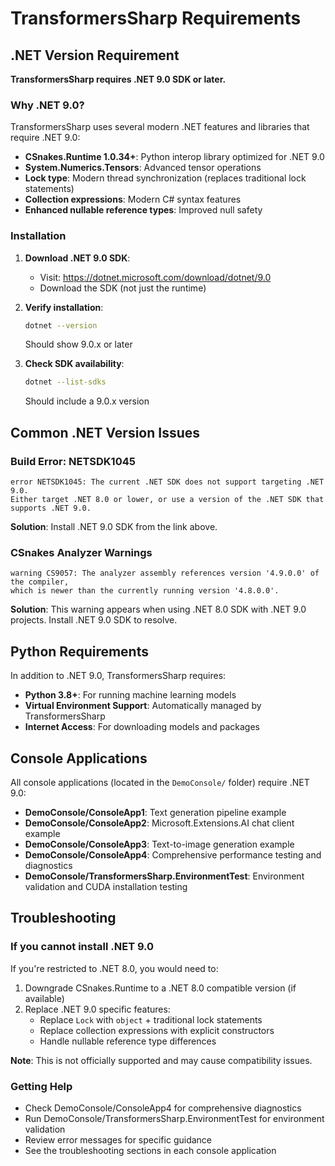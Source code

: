 # TransformersSharp Requirements

## .NET Version Requirement

**TransformersSharp requires .NET 9.0 SDK or later.**

### Why .NET 9.0?

TransformersSharp uses several modern .NET features and libraries that require .NET 9.0:

- **CSnakes.Runtime 1.0.34+**: Python interop library optimized for .NET 9.0
- **System.Numerics.Tensors**: Advanced tensor operations
- **Lock type**: Modern thread synchronization (replaces traditional lock statements)
- **Collection expressions**: Modern C# syntax features
- **Enhanced nullable reference types**: Improved null safety

### Installation

1. **Download .NET 9.0 SDK**:
   - Visit: https://dotnet.microsoft.com/download/dotnet/9.0
   - Download the SDK (not just the runtime)

2. **Verify installation**:
   ```bash
   dotnet --version
   ```
   Should show 9.0.x or later

3. **Check SDK availability**:
   ```bash
   dotnet --list-sdks
   ```
   Should include a 9.0.x version

## Common .NET Version Issues

### Build Error: NETSDK1045
```
error NETSDK1045: The current .NET SDK does not support targeting .NET 9.0. 
Either target .NET 8.0 or lower, or use a version of the .NET SDK that supports .NET 9.0.
```

**Solution**: Install .NET 9.0 SDK from the link above.

### CSnakes Analyzer Warnings
```
warning CS9057: The analyzer assembly references version '4.9.0.0' of the compiler, 
which is newer than the currently running version '4.8.0.0'.
```

**Solution**: This warning appears when using .NET 8.0 SDK with .NET 9.0 projects. Install .NET 9.0 SDK to resolve.

## Python Requirements

In addition to .NET 9.0, TransformersSharp requires:

- **Python 3.8+**: For running machine learning models
- **Virtual Environment Support**: Automatically managed by TransformersSharp
- **Internet Access**: For downloading models and packages

## Console Applications

All console applications (located in the `DemoConsole/` folder) require .NET 9.0:

- **DemoConsole/ConsoleApp1**: Text generation pipeline example
- **DemoConsole/ConsoleApp2**: Microsoft.Extensions.AI chat client example  
- **DemoConsole/ConsoleApp3**: Text-to-image generation example
- **DemoConsole/ConsoleApp4**: Comprehensive performance testing and diagnostics
- **DemoConsole/TransformersSharp.EnvironmentTest**: Environment validation and CUDA installation testing

## Troubleshooting

### If you cannot install .NET 9.0

If you're restricted to .NET 8.0, you would need to:

1. Downgrade CSnakes.Runtime to a .NET 8.0 compatible version (if available)
2. Replace .NET 9.0 specific features:
   - Replace `Lock` with `object` + traditional lock statements
   - Replace collection expressions with explicit constructors
   - Handle nullable reference type differences

**Note**: This is not officially supported and may cause compatibility issues.

### Getting Help

- Check DemoConsole/ConsoleApp4 for comprehensive diagnostics
- Run DemoConsole/TransformersSharp.EnvironmentTest for environment validation
- Review error messages for specific guidance
- See the troubleshooting sections in each console application
